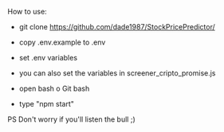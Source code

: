 How to use:

- git clone https://github.com/dade1987/StockPricePredictor/

- copy .env.example to .env

- set .env variables

- you can also set the variables in screener_cripto_promise.js

- open bash o Git bash

- type "npm start"

PS Don't worry if you'll listen the bull ;)
